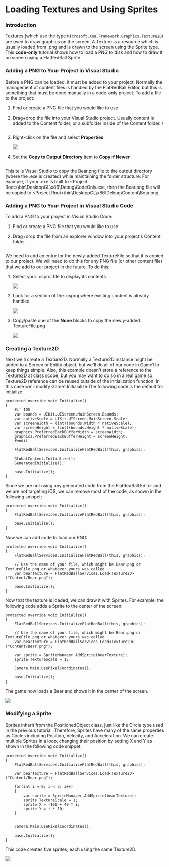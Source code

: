 # Loading Textures and Using Sprites

### Introduction

Textures (which use the type `Microsoft.Xna.Framework.Graphics.Texture2D`) are used to draw graphics on the screen. A Texture is a resource which is usually loaded from .png and is drawn to the screen using the Sprite type. This **code-only** tutorial shows how to load a PNG to disk and how to draw it on screen using a FlatRedBall Sprite.

### Adding a PNG to Your Project in Visual Studio

Before a PNG can be loaded, it must be added to your project. Normally the management of content files is handled by the FlatRedBall Editor, but this is something that must be done manually in a code-only project. To add a file to the project:

1. Find or create a PNG file that you would like to use
2.  Drag+drop the file into your Visual Studio project. Usually content is added to the Content folder, or a subfolder inside of the Content folder. \


    <figure><img src="../../media/2022-08-17_16_47_41.gif" alt=""><figcaption></figcaption></figure>
3.  Right-click on the file and select **Properties**

    ![](../../media/2022-08-img\_62fd70599f0a8.png)
4.  Set the **Copy to Output Directory** item to **Copy if Newer**&#x20;

    <figure><img src="../../media/2022-08-img_62fd70994f0f8.png" alt=""><figcaption></figcaption></figure>

This tells Visual Studio to copy the Bear.png file to the output directory (where the .exe is created) while maintaining the folder structure. For example, if your .exe is built to \<Project Root>\bin\DesktopGL\x86\Debug\CodeOnly.exe, then the Bear.png file will be copied to \<Project Root>\bin\DesktopGL\x86\Debug\Content\Bear.png.

### Adding a PNG to Your Project in Visual Studio Code

To add a PNG to your project in Visual Studio Code:

1. Find or create a PNG file that you would like to use
2.  Drag+drop the file from an explorer window into your project's Content folder&#x20;

    <figure><img src="../../media/2022-08-13_08-11-58.gif" alt=""><figcaption></figcaption></figure>

We need to add an entry for the newly-added TextureFile so that it is copied to our project. We will need to do this for any PNG file (or other content file) that we add to our project in the future. To do this:

1.  Select your .csproj file to display its contents

    ![](../../media/2023-08-img\_64d8e5b6f2b8c.png)
2.  Look for a section of the .csproj where existing content is already handled

    ![](../../media/2023-08-img\_64d8e5f37d97b.png)
3.  Copy/paste one of the **None** blocks to copy the newly-added TextureFile.png

    ![](../../media/2023-08-img\_64d8e63ce8f41.png)

### Creating a Texture2D

Next we'll create a Texture2D. Normally a Texture2D instance might be added to a Screen or Entity object, but we'll do all of our code in Game1 to keep things simple. Also, this example doesn't store a reference to the Texture2D at class scope, but you may want to do so in a real game so Texture2D reference can be reused outside of the initialization function. In this case we'll modify Game1.Initiaialize.The following code is the default for Initialize:

```
protected override void Initialize()
{
    #if IOS
    var bounds = UIKit.UIScreen.MainScreen.Bounds;
    var nativeScale = UIKit.UIScreen.MainScreen.Scale;
    var screenWidth = (int)(bounds.Width * nativeScale);
    var screenHeight = (int)(bounds.Height * nativeScale);
    graphics.PreferredBackBufferWidth = screenWidth;
    graphics.PreferredBackBufferHeight = screenHeight;
    #endif

    FlatRedBallServices.InitializeFlatRedBall(this, graphics);

    GlobalContent.Initialize();
    GeneratedInitialize();

    base.Initialize();
}
```

Since we are not using any generated code from the FlatRedBall Editor and we are not targeting iOS, we can remove most of the code, as shown in the following snippet:

```
protected override void Initialize()
{
    FlatRedBallServices.InitializeFlatRedBall(this, graphics);

    base.Initialize();
}
```

Now we can add code to load our PNG:

```
protected override void Initialize()
{
    FlatRedBallServices.InitializeFlatRedBall(this, graphics);

    // Use the name of your file, which might be Bear.png or TextureFile.png or whatever yours was called
    var bearTexture = FlatRedBallServices.Load<Texture2D>("Content/Bear.png");

    base.Initialize();
}
```

Now that the texture is loaded, we can draw it with Sprites. For example, the following code adds a Sprite to the center of the screen:

```
protected override void Initialize()
{
    FlatRedBallServices.InitializeFlatRedBall(this, graphics);

    // Use the name of your file, which might be Bear.png or TextureFile.png or whatever yours was called
    var bearTexture = FlatRedBallServices.Load<Texture2D>("Content/Bear.png");

    var sprite = SpriteManager.AddSprite(bearTexture);
    sprite.TextureScale = 1;

    Camera.Main.UsePixelCoordinates();

    base.Initialize();
}
```

The game now loads a Bear and shows it in the center of the screen.

![](../../media/2022-08-img\_62fd72dc705cd.png)

### Modifying a Sprite

Sprites inherit from the PositionedObject class, just like the Circle type used in the previous tutorial. Therefore, Sprites have many of the same properties as Circles including Position, Velocity, and Acceleration. We can create multiple Sprites in a loop, changing their position by setting X and Y as shown in the following code snippet:

```
protected override void Initialize()
{
    FlatRedBallServices.InitializeFlatRedBall(this, graphics);

    var bearTexture = FlatRedBallServices.Load<Texture2D>("Content/Bear.png");

    for(int i = 0; i < 5; i++)
    {
        var sprite = SpriteManager.AddSprite(bearTexture);
        sprite.TextureScale = 1;
        sprite.X = -100 + 40 * i;
        sprite.Y = i * 10;
    }


    Camera.Main.UsePixelCoordinates();

    base.Initialize();
}
```

This code creates five sprites, each using the same Texture2D.

![](../../media/2022-08-img\_62fd7890cbed7.png)
